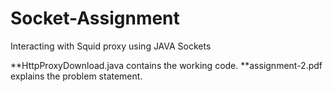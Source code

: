 # Socket-Assignment
Interacting with Squid proxy using JAVA Sockets

**HttpProxyDownload.java contains the working code.
**assignment-2.pdf explains the problem statement.
